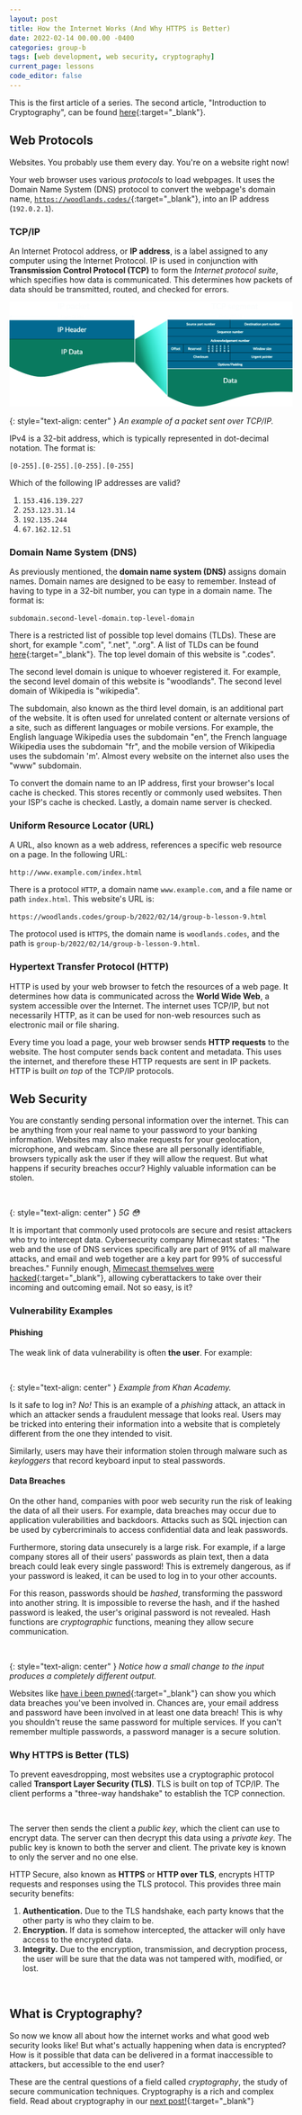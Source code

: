 ```yaml
---
layout: post
title: How the Internet Works (And Why HTTPS is Better)
date: 2022-02-14 00.00.00 -0400
categories: group-b
tags: [web development, web security, cryptography]
current_page: lessons
code_editor: false
---
```


This is the first article of a series. The second article, "Introduction to Cryptography", can be found [here](https://woodlands.codes/group-b/2022/02/14/group-b-lesson-10.html){:target="_blank"}.

## Web Protocols

Websites. You probably use them every day. You're on a website right now!

Your web browser uses various *protocols* to load webpages. It uses the Domain Name System (DNS) protocol to convert the webpage's domain name, [`https://woodlands.codes/`](https://woodlands.codes/){:target="_blank"}, into an IP address (`192.0.2.1`).

### TCP/IP

An Internet Protocol address, or **IP address**, is a label assigned to any computer using the Internet Protocol. IP is used in conjunction with **Transmission Control Protocol (TCP)** to form the *Internet protocol suite*, which specifies how data is communicated. This determines how packets of data should be transmitted, routed, and checked for errors.

<img src="/assets/img/group-b/lesson-9/packet.png" alt="" class="img-transparency">

{: style="text-align: center" }
*An example of a packet sent over TCP/IP.*

IPv4 is a 32-bit address, which is typically represented in dot-decimal notation. The format is:

`[0-255].[0-255].[0-255].[0-255]`

Which of the following IP addresses are valid?
1. `153.416.139.227`
2. `253.123.31.14`
3. `192.135.244`
4. `67.162.12.51`

### Domain Name System (DNS)

As previously mentioned, the **domain name system (DNS)** assigns domain names. Domain names are designed to be easy to remember. Instead of having to type in a 32-bit number, you can type in a domain name. The format is:

```subdomain.second-level-domain.top-level-domain```

There is a restricted list of possible top level domains (TLDs). These are short, for example ".com", ".net", ".org". A list of TLDs can be found [here](https://en.wikipedia.org/wiki/List_of_Internet_top-level_domains){:target="_blank"}. The top level domain of this website is ".codes".

The second level domain is unique to whoever registered it. For example, the second level domain of this website is "woodlands". The second level domain of Wikipedia is "wikipedia".

The subdomain, also known as the third level domain, is an additional part of the website. It is often used for unrelated content or alternate versions of a site, such as different languages or mobile versions. For example, the English language Wikipedia uses the subdomain "en", the French language Wikipedia uses the subdomain "fr", and the mobile version of Wikipedia uses the subdomain 'm'. Almost every website on the internet also uses the "www" subdomain.

To convert the domain name to an IP address, first your browser's local cache is checked. This stores recently or commonly used websites. Then your ISP's cache is checked. Lastly, a domain name server is checked.

### Uniform Resource Locator (URL)

A URL, also known as a web address, references a specific web resource on a page. In the following URL:

`http://www.example.com/index.html`

There is a protocol `HTTP`, a domain name `www.example.com`, and a file name or path `index.html`. This website's URL is:

`https://woodlands.codes/group-b/2022/02/14/group-b-lesson-9.html`

The protocol used is `HTTPS`, the domain name is `woodlands.codes`, and the path is `group-b/2022/02/14/group-b-lesson-9.html`.

### Hypertext Transfer Protocol (HTTP)

HTTP is used by your web browser to fetch the resources of a web page. It determines how data is communicated across the **World Wide Web**, a system accessible over the Internet. The internet uses TCP/IP, but not necessarily HTTP, as it can be used for non-web resources such as electronic mail or file sharing.

Every time you load a page, your web browser sends **HTTP requests** to the website. The host computer sends back content and metadata. This uses the internet, and therefore these HTTP requests are sent in IP packets. HTTP is built *on top* of the TCP/IP protocols.

## Web Security

You are constantly sending personal information over the internet. This can be anything from your real name to your password to your banking information. Websites may also make requests for your geolocation, microphone, and webcam. Since these are all personally identifiable, browsers typically ask the user if they will allow the request. But what happens if security breaches occur? Highly valuable information can be stolen.

<img src="/assets/img/group-b/lesson-9/celltower.png" alt="" class="post-img-large img-transparency">

{: style="text-align: center" }
*5G  :flushed:*

It is important that commonly used protocols are secure and resist attackers who try to intercept data. Cybersecurity company Mimecast states: "The web and the use of DNS services specifically are part of 91% of all malware attacks, and email and web together are a key part for 99% of successful breaches." Funnily enough, [Mimecast themselves were hacked](https://threatpost.com/mimecast-certificate-microsoft-supply-chain-attack/162965/){:target="_blank"}, allowing cyberattackers to take over their incoming and outcoming email. Not so easy, is it?

### Vulnerability Examples

#### Phishing

The weak link of data vulnerability is often **the user**. For example:

<img src="/assets/img/group-b/lesson-9/phishing.png" alt="" class="post-img-large img-transparency">

{: style="text-align: center" }
*Example from Khan Academy.*

Is it safe to log in? *No!* This is an example of a *phishing* attack, an attack in which an attacker sends a fraudulent message that looks real. Users may be tricked into entering their information into a website that is completely different from the one they intended to visit.

Similarly, users may have their information stolen through malware such as *keyloggers* that record keyboard input to steal passwords.

#### Data Breaches

On the other hand, companies with poor web security run the risk of leaking the data of all their users. For example, data breaches may occur due to application vulerabilities and backdoors. Attacks such as SQL injection can be used by cybercriminals to access confidential data and leak passwords.

Furthermore, storing data unsecurely is a large risk. For example, if a large company stores all of their users' passwords as plain text, then a data breach could leak every single password! This is extremely dangerous, as if your password is leaked, it can be used to log in to your other accounts.

For this reason, passwords should be *hashed*, transforming the password into another string. It is impossible to reverse the hash, and if the hashed password is leaked, the user's original password is not revealed. Hash functions are *cryptographic* functions, meaning they allow secure communication.

<img src="/assets/img/group-b/lesson-9/hashfunction.png" alt="" class="post-img-large img-transparency">

{: style="text-align: center" }
*Notice how a small change to the input produces a completely different output.*

Websites like [have i been pwned](https://haveibeenpwned.com/){:target="_blank"} can show you which data breaches you've been involved in. Chances are, your email address and password have been involved in at least one data breach! This is why you shouldn't reuse the same password for multiple services. If you can't remember multiple passwords, a password manager is a secure solution.

### Why HTTPS is Better (TLS)

To prevent eavesdropping, most websites use a cryptographic protocol called **Transport Layer Security (TLS)**. TLS is built on top of TCP/IP. The client performs a "three-way handshake" to establish the TCP connection.

<img src="/assets/img/group-b/lesson-9/TCP handshake.svg" alt="" class="post-img-large img-transparency">

The server then sends the client a *public key*, which the client can use to encrypt data. The server can then decrypt this data using a *private key*. The public key is known to both the server and client. The private key is known to only the server and no one else.

HTTP Secure, also known as **HTTPS** or **HTTP over TLS**, encrypts HTTP requests and responses using the TLS protocol. This provides three main security benefits:

1. **Authentication.** Due to the TLS handshake, each party knows that the other party is who they claim to be.
2. **Encryption.** If data is somehow intercepted, the attacker will only have access to the encrypted data.
3. **Integrity.** Due to the encryption, transmission, and decryption process, the user will be sure that the data was not tampered with, modified, or lost.

<img src="/assets/img/group-b/lesson-9/https.png" alt="" class="post-img-large img-transparency">

## What is Cryptography?

So now we know all about how the internet works and what good web security looks like! But what's actually happening when data is encrypted? How is it possible that data can be delivered in a format inaccessible to attackers, but accessible to the end user?

These are the central questions of a field called *cryptography*, the study of secure communication techniques. Cryptography is a rich and complex field. Read about cryptography in our [next post!](https://woodlands.codes/group-b/2022/02/14/group-b-lesson-10.html){:target="_blank"}